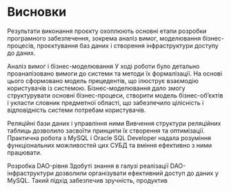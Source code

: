 # Висновки

Результати виконання проєкту охоплюють основні етапи розробки програмного забезпечення, зокрема аналіз вимог, моделювання бізнес-процесів, проєктування баз даних і створення інфраструктури доступу до даних.

Аналіз вимог і бізнес-моделювання
У ході роботи було детально проаналізовано вимоги до системи та методи їх формалізації. На основі цього сформовано модель прецедентів, що ілюструє взаємодію користувачів із системою. Бізнес-моделювання дало змогу структурувати основні бізнес-процеси, створити модель бізнес-об’єктів і укласти словник предметної області, що забезпечило цілісність і відповідність системи потребам користувачів.

Реляційні бази даних і управління ними
Вивчення структури реляційних таблиць дозволило засвоїти принципи їх створення та оптимізації. Практична робота з MySQL і Oracle SQL Developer надала розуміння функціональних можливостей цих СУБД та вміння ефективно з ними працювати.

Розробка DAO-рівня
Здобуті знання в галузі реалізації DAO-інфраструктури дозволили організувати ефективний доступ до даних у MySQL. Такий підхід забезпечив зручність, продуктив
